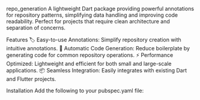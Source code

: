 repo_generation
A lightweight Dart package providing powerful annotations for repository patterns, simplifying data handling and improving code readability. Perfect for projects that require clean architecture and separation of concerns.

Features
🏷️ Easy-to-use Annotations: Simplify repository creation with intuitive annotations.
🔄 Automatic Code Generation: Reduce boilerplate by generating code for common repository operations.
⚡ Performance Optimized: Lightweight and efficient for both small and large-scale applications.
📦 Seamless Integration: Easily integrates with existing Dart and Flutter projects.

Installation
Add the following to your pubspec.yaml file:
